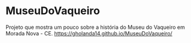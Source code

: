 # MuseuDoVaqueiro
Projeto que mostra um pouco sobre a história do Museu do Vaqueiro em Morada Nova - CE.
https://gholanda14.github.io/MuseuDoVaqueiro/
